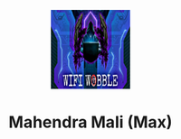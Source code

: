 <p align="center">
  <img width="140" height="140" src="img2.jpg">
</p>

<h1 align="center">Mahendra Mali (Max)</h1>
<br>
